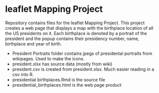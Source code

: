 # leaflet Mapping Project
Repository contains files for the leaflet Mapping Project.
This project creates a web page that displays a map with the birthplace location of all
the US presidents on it. Each birthplace is denoted by a portrait of the president
and the popup contains their presidency number, name, birthplace and year of birth.

- President Portraits folder contains jpegs of presidental portraits from wikipages. Used to make the icons.
- president.xlsx has source data (mostly from wiki)
- president.csv is created from president.xlsx. Much easier reading in a csv into R.
- presidential birthplaces.Rmd is the source file
- presidential_birthplaces.html is the web page product
